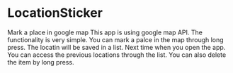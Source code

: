 # LocationSticker
Mark a place in google map
This app is using google map API. The functionality is very simple. You can mark a palce in the map through long press. The locatin will 
be saved in a list. Next time when you open the app. You can access the previous locations through the list. You can also delete the
item by long press.
